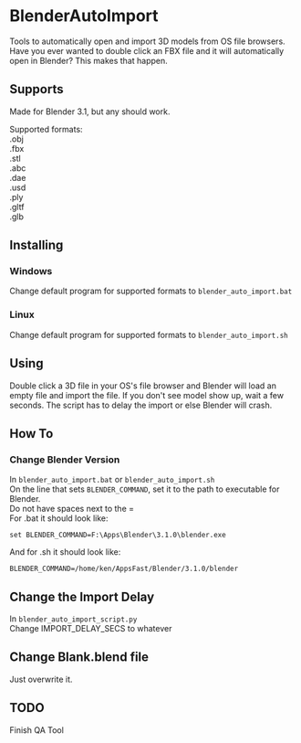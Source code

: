 # BlenderAutoImport

Tools to automatically open and import 3D models from OS file browsers.
Have you ever wanted to double click an FBX file and it will automatically open in Blender?
This makes that happen.

## Supports
Made for Blender 3.1, but any should work.  

Supported formats:  
.obj  
.fbx  
.stl  
.abc  
.dae  
.usd  
.ply  
.gltf  
.glb  

## Installing
### Windows
Change default program for supported formats to `blender_auto_import.bat`
### Linux
Change default program for supported formats to `blender_auto_import.sh`

## Using
Double click a 3D file in your OS's file browser and Blender will load an empty file and import the file.
If you don't see model show up, wait a few seconds. The script has to delay the import or else Blender will crash.

## How To
### Change Blender Version
In `blender_auto_import.bat` or `blender_auto_import.sh`  
On the line that sets `BLENDER_COMMAND`, set it to the path to executable for Blender.  
Do not have spaces next to the =  
For .bat it should look like:  
```
set BLENDER_COMMAND=F:\Apps\Blender\3.1.0\blender.exe
```

And for .sh it should look like:  
```
BLENDER_COMMAND=/home/ken/AppsFast/Blender/3.1.0/blender
```

## Change the Import Delay
In `blender_auto_import_script.py`  
Change IMPORT_DELAY_SECS to whatever

## Change Blank.blend file
Just overwrite it.


## TODO
Finish QA Tool  

